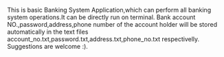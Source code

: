 This is basic Banking System Application,which can perform all banking system operations.It can be directly run on terminal.
Bank account NO.,password,address,phone number of the account holder will be stored automatically in the text files account_no.txt,password.txt,address.txt,phone_no.txt respectivelly.
Suggestions are welcome :).

